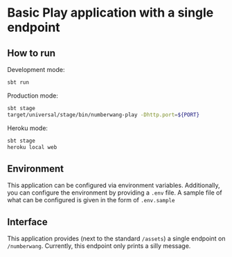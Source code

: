 # Basic Play application with a single endpoint

## How to run
Development mode:
```bash
sbt run
```

Production mode:
```bash
sbt stage
target/universal/stage/bin/numberwang-play -Dhttp.port=${PORT}
```

Heroku mode:
```bash
sbt stage
heroku local web
```

## Environment
This application can be configured via environment variables. Additionally, you can configure the environment by providing a `.env` file. A sample file of what can be configured is given in the form of `.env.sample`

## Interface
This application provides (next to the standard `/assets`) a single endpoint on `/numberwang`. Currently, this endpoint only prints a silly message.
